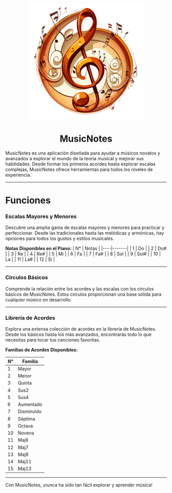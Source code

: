 <div align="center">
  <img src="src/img/Icono.png" alt="MusicNotes Logo">
  <h1>MusicNotes</h1>
</div>
MusicNotes es una aplicación diseñada para ayudar a músicos novatos y avanzados a explorar el mundo de la teoría musical y mejorar sus habilidades. Desde formar los primeros acordes hasta explorar escalas complejas, MusicNotes ofrece herramientas para todos los niveles de experiencia.

---
# Funciones

### Escalas Mayores y Menores
Descubre una amplia gama de escalas mayores y menores para practicar y perfeccionar. Desde las tradicionales hasta las melódicas y armónicas, hay opciones para todos los gustos y estilos musicales.

**Notas Disponibles en el Piano:**
| N° | Notas |
|----|-------|
| 1  | Do    |
| 2  | Do#   |
| 3  | Re    |
| 4  | Re#   |
| 5  | Mi    |
| 6  | Fa    |
| 7  | Fa#   |
| 8  | Sol   |
| 9  | Sol#  |
| 10 | La    |
| 11 | La#   |
| 12 | Si    |


---
### Círculos Básicos
Comprende la relación entre los acordes y las escalas con los círculos básicos de MusicNotes. Estos círculos proporcionan una base sólida para cualquier músico en desarrollo.

---
### Librería de Acordes
Explora una extensa colección de acordes en la librería de MusicNotes. Desde los básicos hasta los más avanzados, encontrarás todo lo que necesitas para tocar tus canciones favoritas.

**Familias de Acordes Disponibles:**

| N° | Familia |
|----|---------|
| 1  | Mayor   |
| 2  | Menor   |
| 3  | Quinta  |
| 4  | Sus2    |
| 5  | Sus4    |
| 6  | Aumentado    |
| 7  | Disminuido   |
| 8  | Séptima  |
| 9  | Octava   |
| 10 | Novena   |
| 11 | Maj6     |
| 12 | Maj7     |
| 13 | Maj9     |
| 14 | Maj11    |
| 15 | Maj13    |

---
Con MusicNotes, ¡nunca ha sido tan fácil explorar y aprender música!